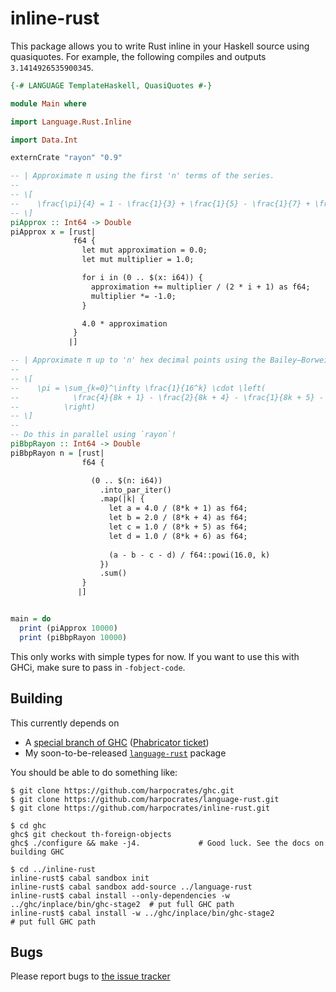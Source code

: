 # inline-rust

This package allows you to write Rust inline in your Haskell source using quasiquotes. For example, the following compiles and outputs `3.1414926535900345`.

```haskell
{-# LANGUAGE TemplateHaskell, QuasiQuotes #-}

module Main where

import Language.Rust.Inline

import Data.Int

externCrate "rayon" "0.9"

-- | Approximate π using the first 'n' terms of the series.
--
-- \[
--    \frac{\pi}{4} = 1 - \frac{1}{3} + \frac{1}{5} - \frac{1}{7} + \frac{1}{9} - \cdots
-- \]
piApprox :: Int64 -> Double
piApprox x = [rust|
              f64 {
                let mut approximation = 0.0;
                let mut multiplier = 1.0;

                for i in (0 .. $(x: i64)) {
                  approximation += multiplier / (2 * i + 1) as f64;
                  multiplier *= -1.0;
                }

                4.0 * approximation
              }
             |]

-- | Approximate π up to 'n' hex decimal points using the Bailey–Borwein–Plouffe formula.
--
-- \[
--    \pi = \sum_{k=0}^\infty \frac{1}{16^k} \cdot \left( 
--            \frac{4}{8k + 1} - \frac{2}{8k + 4} - \frac{1}{8k + 5} - \frac{1}{8k + 6}
--          \right)
-- \]
--
-- Do this in parallel using `rayon`!
piBbpRayon :: Int64 -> Double
piBbpRayon n = [rust|
                f64 {

                  (0 .. $(n: i64))
                    .into_par_iter()
                    .map(|k| {
                      let a = 4.0 / (8*k + 1) as f64;
                      let b = 2.0 / (8*k + 4) as f64;
                      let c = 1.0 / (8*k + 5) as f64;
                      let d = 1.0 / (8*k + 6) as f64;
                        
                      (a - b - c - d) / f64::powi(16.0, k)
                    })
                    .sum()
                }
               |]


main = do
  print (piApprox 10000)
  print (piBbpRayon 10000)
```

This only works with simple types for now. If you want to use this with GHCi, make sure to pass in `-fobject-code`.

## Building

This currently depends on

  * A [special branch of GHC](https://github.com/harpocrates/ghc/tree/feature/th-foreign-objects) ([Phabricator ticket](https://phabricator.haskell.org/D4217))
  * My soon-to-be-released [`language-rust`](https://github.com/harpocrates/language-rust) package
  
You should be able to do something like:

    $ git clone https://github.com/harpocrates/ghc.git
    $ git clone https://github.com/harpocrates/language-rust.git
    $ git clone https://github.com/harpocrates/inline-rust.git
    
    $ cd ghc
    ghc$ git checkout th-foreign-objects
    ghc$ ./configure && make -j4.             # Good luck. See the docs on building GHC
    
    $ cd ../inline-rust
    inline-rust$ cabal sandbox init
    inline-rust$ cabal sandbox add-source ../language-rust
    inline-rust$ cabal install --only-dependencies -w ../ghc/inplace/bin/ghc-stage2  # put full GHC path
    inline-rust$ cabal install -w ../ghc/inplace/bin/ghc-stage2                      # put full GHC path

## Bugs

Please report bugs to [the issue tracker](https://github.com/harpocrates/inline-rust/issues)
  

